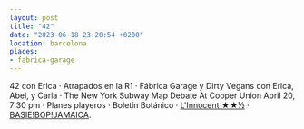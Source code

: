 ```yaml
---
layout: post
title: "42"
date: "2023-06-18 23:20:54 +0200"
location: barcelona
places:
- fabrica-garage
---
```

42 con Erica · Atrapados en la R1 · Fábrica Garage y Dirty Vegans con Erica, Abel, y Carla · The New York Subway Map Debate At Cooper Union April 20, 7:30 pm · Planes playeros · Boletín Botánico · [L'Innocent ★★½](https://letterboxd.com/javier/film/the-innocent-2023) · [BASIE!BOP!JAMAICA](https://craigmod.com/ridgeline/165).
